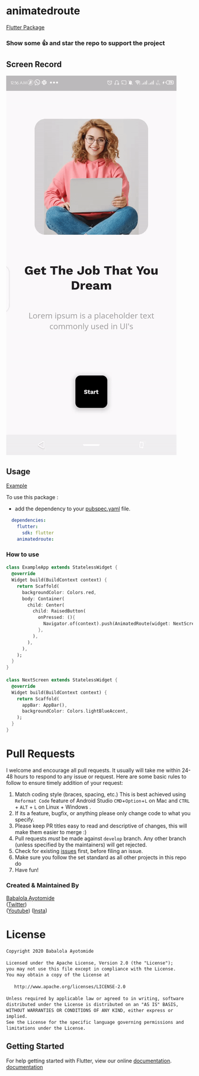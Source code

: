 
# animatedroute

[Flutter Package](https://github.com/Yczar/animatedroute)

### Show some :thumbsup: and star the repo to support the project

## Screen Record

<img src="illustration.gif"/>

## Usage

[Example](https://github.com/Yczar/animatedroute/blob/master/example/main.dart)

To use this package :

* add the dependency to your [pubspec.yaml](https://github.com/Yczar/animatedroute/blob/main/pubspec.yaml) file.

```yaml
  dependencies:
    flutter:
      sdk: flutter
    animatedroute:
```

### How to use

```dart
class ExampleApp extends StatelessWidget {
  @override
  Widget build(BuildContext context) {
    return Scaffold(
      backgroundColor: Colors.red,
      body: Container(
        child: Center(
          child: RaisedButton(
            onPressed: (){
              Navigator.of(context).push(AnimatedRoute(widget: NextScreen(), curves: Curves.easeInOutCubic, alignment: Alignment.bottomCenter));
            },
          ),
        ),
      ),
    );
  }
}

class NextScreen extends StatelessWidget {
  @override
  Widget build(BuildContext context) {
    return Scaffold(
      appBar: AppBar(),
      backgroundColor: Colors.lightBlueAccent,
    );
  }
}
```
# Pull Requests

I welcome and encourage all pull requests. It usually will take me within 24-48 hours to respond to any issue or request. Here are some basic rules to follow to ensure timely addition of your request:

1.  Match coding style (braces, spacing, etc.) This is best achieved using `Reformat Code` feature of Android Studio `CMD`+`Option`+`L` on Mac and `CTRL` + `ALT` + `L` on Linux + Windows .
2.  If its a feature, bugfix, or anything please only change code to what you specify.
3.  Please keep PR titles easy to read and descriptive of changes, this will make them easier to merge :)
4.  Pull requests _must_ be made against `develop` branch. Any other branch (unless specified by the maintainers) will get rejected.
5.  Check for existing [issues](https://github.com/Yczar/animatedroute/issues) first, before filing an issue.
6.  Make sure you follow the set standard as all other projects in this repo do
7.  Have fun!

### Created & Maintained By

[Babalola Ayotomide](https://github.com/yczar)  
([Twitter](https://www.twitter.com/czarify))  
([Youtube](https://www.youtube.com/c/MTechViral))
([Insta](https://www.instagram.com/codepur_ka_superhero))

# License

    Copyright 2020 Babalola Ayotomide

    Licensed under the Apache License, Version 2.0 (the "License");
    you may not use this file except in compliance with the License.
    You may obtain a copy of the License at

       http://www.apache.org/licenses/LICENSE-2.0

    Unless required by applicable law or agreed to in writing, software
    distributed under the License is distributed on an "AS IS" BASIS,
    WITHOUT WARRANTIES OR CONDITIONS OF ANY KIND, either express or implied.
    See the License for the specific language governing permissions and
    limitations under the License.

## Getting Started

For help getting started with Flutter, view our online
[documentation](https://flutter.io/).
<a href="https://flutter.io/">documentation</a>
